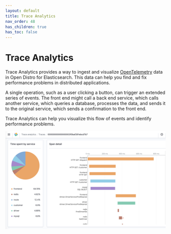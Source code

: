```yaml
---
layout: default
title: Trace Analytics
nav_order: 48
has_children: true
has_toc: false
---
```


# Trace Analytics

Trace Analytics provides a way to ingest and visualize [OpenTelemetry](https://opentelemetry.io/) data in Open Distro for Elasticsearch. This data can help you find and fix performance problems in distributed applications.

A single operation, such as a user clicking a button, can trigger an extended series of events. The front end might call a back end service, which calls another service, which queries a database, processes the data, and sends it to the original service, which sends a confirmation to the front end.

Trace Analytics can help you visualize this flow of events and identify performance problems.

![Detailed trace view](../images/ta-kibana-trace.png)

